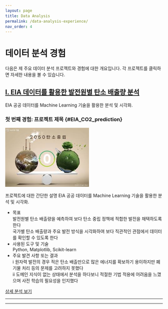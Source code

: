 ```yaml
---
layout: page
title: Data Analysis
permalink: /data-analysis-experience/
nav_order: 4
---
```


# 데이터 분석 경험

다음은 제 주요 데이터 분석 프로젝트와 경험에 대한 개요입니다. 각 프로젝트를 클릭하면 자세한 내용을 볼 수 있습니다.

## [Ⅰ. EIA 데이터를 활용한 발전원별 탄소 배출량 분석](#first-experience)
EIA 공공 데이터를 Machine Learning 기술을 활용한 분석 및 시각화.

<!-- ## [두 번째 경험: 프로젝트 제목](#second-experience)
두 번째 데이터 분석 경험에 대한 간단한 소개.

## [세 번째 경험: 프로젝트 제목](#third-experience)
세 번째 데이터 분석 경험에 대한 간단한 소개.

--- -->

### 첫 번째 경험: 프로젝트 제목 {#EIA_CO2_prediction}

![프로젝트 이미지](iamge\탄소중립.jpg)

프로젝트에 대한 간단한 설명
 EIA 공공 데이터를 Machine Learning 기술을 활용한 분석 및 시각화.
- 목표  
발전원별 탄소 배출량을 예측하여 보다 탄소 중립 정책에 적합한 발전을 채택하도록 한다  
국가별 탄소 배출량과 주요 발전 방식을 시각화하여 보다 직관적인 관점에서 데이터를 확인할 수 있도록 한다
- 사용된 도구 및 기술  
Python, Matplotlib, Scikit-learn  
- 주요 발견 사항 또는 결과  
ⅰ 원자력 발전의 경우 적은 탄소 배출만으로 많은 에너지를 확보하기 용이하지만 폐기물 처리 등의 문제를 고려하지 못했다  
ⅱ 도메인 지식이 없는 상태에서 분석을 하다보니 적절한 기법 적용에 어려움을 느꼈으며 사전 학습의 필요성을 인지했다

[상세 분석 보기](/_data_analysis/EIA_CO2_prediction)

---

<!-- ### 두 번째 경험: 프로젝트 제목 {#second-experience}

![프로젝트 이미지](path/to/image2.jpg)

프로젝트에 대한 간단한 설명:
- 목표
- 사용된 도구 및 기술
- 주요 발견 사항 또는 결과

[상세 분석 보기](link-to-detailed-page-or-github-repo)

---

### 세 번째 경험: 프로젝트 제목 {#third-experience}

![프로젝트 이미지](path/to/image3.jpg)

프로젝트에 대한 간단한 설명:
- 목표
- 사용된 도구 및 기술
- 주요 발견 사항 또는 결과

[상세 분석 보기](link-to-detailed-page-or-github-repo) -->

---